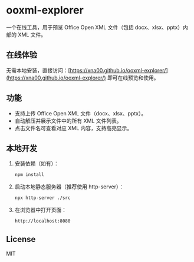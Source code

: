 # ooxml-explorer

一个在线工具，用于预览 Office Open XML 文件（包括 docx、xlsx、pptx）内部的 XML 文件。

## 在线体验

无需本地安装，直接访问：[https://xna00.github.io/ooxml-explorer/](https://xna00.github.io/ooxml-explorer/) 即可在线预览和使用。

## 功能

- 支持上传 Office Open XML 文件（docx、xlsx、pptx）。
- 自动解压并展示文件中的所有 XML 文件列表。
- 点击文件名可查看对应 XML 内容，支持高亮显示。

## 本地开发

1. 安装依赖（如有）：
    ```sh
    npm install
    ```
2. 启动本地静态服务器（推荐使用 http-server）：
    ```sh
    npx http-server ./src
    ```
3. 在浏览器中打开页面：
    ```sh
    http://localhost:8080
    ```

## License

MIT